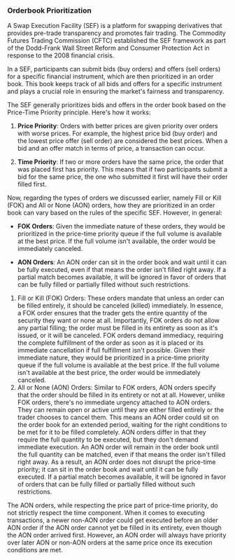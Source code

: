 ### Orderbook Prioritization 

A Swap Execution Facility (SEF) is a platform for swapping derivatives that provides pre-trade transparency and promotes fair trading. The Commodity Futures Trading Commission (CFTC) established the SEF framework as part of the Dodd-Frank Wall Street Reform and Consumer Protection Act in response to the 2008 financial crisis.

In a SEF, participants can submit bids (buy orders) and offers (sell orders) for a specific financial instrument, which are then prioritized in an order book. This book keeps track of all bids and offers for a specific instrument and plays a crucial role in ensuring the market's fairness and transparency.

The SEF generally prioritizes bids and offers in the order book based on the Price-Time Priority principle. Here's how it works:

1. **Price Priority**: Orders with better prices are given priority over orders with worse prices. For example, the highest price bid (buy order) and the lowest price offer (sell order) are considered the best prices. When a bid and an offer match in terms of price, a transaction can occur.

2. **Time Priority**: If two or more orders have the same price, the order that was placed first has priority. This means that if two participants submit a bid for the same price, the one who submitted it first will have their order filled first.

Now, regarding the types of orders we discussed earlier, namely Fill or Kill (FOK) and All or None (AON) orders, how they are prioritized in an order book can vary based on the rules of the specific SEF. However, in general:

- **FOK Orders**: Given the immediate nature of these orders, they would be prioritized in the price-time priority queue if the full volume is available at the best price. If the full volume isn't available, the order would be immediately canceled.

- **AON Orders**: An AON order can sit in the order book and wait until it can be fully executed, even if that means the order isn't filled right away. If a partial match becomes available, it will be ignored in favor of orders that can be fully filled or partially filled without such restrictions.

1.	Fill or Kill (FOK) Orders: These orders mandate that unless an order can be filled entirely, it should be canceled (killed) immediately. In essence, a FOK order ensures that the trader gets the entire quantity of the security they want or none at all. Importantly, FOK orders do not allow any partial filling; the order must be filled in its entirety as soon as it's issued, or it will be canceled. FOK orders demand immediacy, requiring the complete fulfillment of the order as soon as it is placed or its immediate cancellation if full fulfillment isn't possible. Given their immediate nature, they would be prioritized in a price-time priority queue if the full volume is available at the best price. If the full volume isn't available at the best price, the order would be immediately canceled.
2.	All or None (AON) Orders: Similar to FOK orders, AON orders specify that the order should be filled in its entirety or not at all. However, unlike FOK orders, there's no immediate urgency attached to AON orders. They can remain open or active until they are either filled entirely or the trader chooses to cancel them. This means an AON order could sit on the order book for an extended period, waiting for the right conditions to be met for it to be filled completely. AON orders differ in that they require the full quantity to be executed, but they don't demand immediate execution. An AON order will remain in the order book until the full quantity can be matched, even if that means the order isn't filled right away. As a result, an AON order does not disrupt the price-time priority; it can sit in the order book and wait until it can be fully executed. If a partial match becomes available, it will be ignored in favor of orders that can be fully filled or partially filled without such restrictions.

The AON orders, while respecting the price part of price-time priority, do not strictly respect the time component. When it comes to executing transactions, a newer non-AON order could get executed before an older AON order if the AON order cannot yet be filled in its entirety, even though the AON order arrived first. However, an AON order will always have priority over later AON or non-AON orders at the same price once its execution conditions are met.
